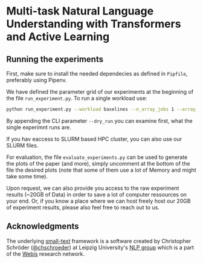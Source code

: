 # Multi-task Natural Language Understanding with Transformers and Active Learning
## Running the experiments
First, make sure to install the needed dependecies as defined in `Pipfile`, preferably using Pipenv.

We have defined the parameter grid of our experiments at the beginning of the file `run_experiment.py`. To run a single workload use:

```bash
python run_experiment.py --workload baselines --n_array_jobs 1 --array_job_id 0
```

By appending the CLI parameter `--dry_run` you can examine first, what the single experimnt runs are. 

If you hav eaccess to SLURM based HPC cluster, you can also use our SLURM files.

For evaluation, the file `evaluate_experiments.py` can be used to generate the plots of the paper (and more), simply uncomment at the bottom of the file the desired plots (note that some of them use a lot of Memory and might take some time).

Upon request, we can also provide you access to the raw experiment results (~20GB of Data) in order to save a lot of computer ressources on your end. Or, if you know a place where we can host freely host our 20GB of experiment results, please also feel free to reach out to us.

## Acknowledgments

The underlying [small-text](https://github.com/webis-de/small-text) framework is a software created by Christopher Schröder ([@chschroeder](https://github.com/chschroeder)) at Leipzig University's [NLP group](http://asv.informatik.uni-leipzig.de/) 
which is a part of the [Webis](https://webis.de/) research network. 
